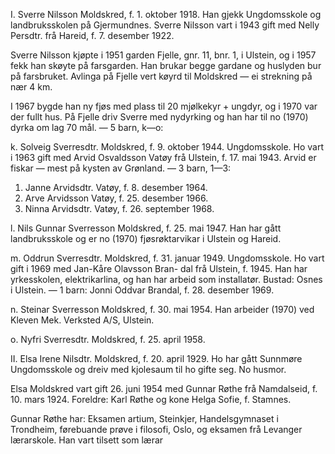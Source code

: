 I. Sverre Nilsson Moldskred, f. 1. oktober 1918. Han gjekk Ungdomsskole og landbruksskolen på Gjermundnes. Sverre Nilsson vart i 1943 gift med Nelly Persdtr. frå Hareid, f. 7. desember 1922.

Sverre Nilsson kjøpte i 1951 garden Fjelle, gnr. 11, bnr. 1, i Ulstein, og i 1957 fekk han skøyte på farsgarden. Han brukar begge gardane og huslyden bur på farsbruket. Avlinga på Fjelle vert køyrd til Moldskred — ei strekning på nær 4 km. 

I 1967 bygde han ny fjøs med plass til 20 mjølkekyr + ungdyr, og i 1970 var der fullt hus. På Fjelle driv Sverre med nydyrking og han har til no (1970) dyrka om lag 70 mål. — 5 barn, k—o:

k. Solveig Sverresdtr. Moldskred, f. 9. oktober 1944. Ungdomsskole. Ho vart i 1963 gift med Arvid Osvaldsson Vatøy frå Ulstein, f. 17. mai 1943. Arvid er fiskar — mest på kysten av Grønland. — 3 barn, 1—3:

1. Janne Arvidsdtr. Vatøy, f. 8. desember 1964.
2. Arve Arvidsson Vatøy, f. 25. desember 1966.
3. Ninna Arvidsdtr. Vatøy, f. 26. september 1968.

l. Nils Gunnar Sverresson Moldskred, f. 25. mai 1947. Han har gått landbruksskole og er no (1970) fjøsrøktarvikar i Ulstein og Hareid.

m. Oddrun Sverresdtr. Moldskred, f. 31. januar 1949. Ungdomsskole. Ho vart gift i 1969 med Jan-Kåre Olavsson Bran- dal frå Ulstein, f. 1945. Han har yrkesskolen, elektrikarlina, og han har arbeid som installatør. Bustad: Osnes i Ulstein. — 1 barn: Jonni Oddvar Brandal, f. 28. desember 1969.

n. Steinar Sverresson Moldskred, f. 30. mai 1954. Han arbeider (1970) ved Kleven Mek. Verksted A/S, Ulstein.

o. Nyfri Sverresdtr. Moldskred, f. 25. april 1958.

II. Elsa Irene Nilsdtr. Moldskred, f. 20. april 1929. Ho har gått Sunnmøre Ungdomsskole og dreiv med kjolesaum til ho gifte seg. No husmor.

Elsa Moldskred vart gift 26. juni 1954 med Gunnar Røthe frå Namdalseid, f. 10. mars 1924. Foreldre: Karl Røthe og kone Helga Sofie, f. Stamnes.

Gunnar Røthe har: Eksamen artium, Steinkjer, Handelsgymnaset i Trondheim, førebuande prøve i filosofi, Oslo, og eksamen frå Levanger lærarskole. Han vart tilsett som lærar